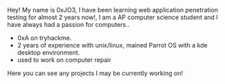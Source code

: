 Hey! My name is 0xJO3, I have been learning web application penetration testing for almost 2 years now!,
I am a AP computer science student and I have always had a passion for computers..

- 0xA on tryhackme.
- 2 years of experience with unix/linux, mained Parrot OS with a kde desktop environment.
- used to work on computer repair

Here you can see any projects I may be currently working on!
